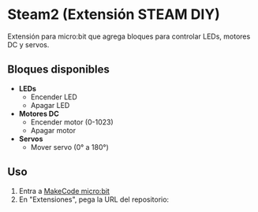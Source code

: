 # Steam2 (Extensión STEAM DIY)

Extensión para micro:bit que agrega bloques para controlar LEDs, motores DC y servos.

## Bloques disponibles

- **LEDs**
  - Encender LED
  - Apagar LED
- **Motores DC**
  - Encender motor (0-1023)
  - Apagar motor
- **Servos**
  - Mover servo (0° a 180°)

## Uso
1. Entra a [MakeCode micro:bit](https://makecode.microbit.org/)
2. En "Extensiones", pega la URL del repositorio:  
